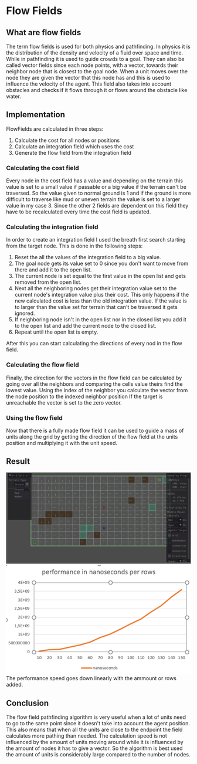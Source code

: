 # Flow Fields
## What are flow fields
The term flow fields is used for both physics and pathfinding. In physics it is the distribution of the density and velocity of a fluid over space and time. While in pathfinding it is used to guide crowds to a goal. They can also be called vector fields since each node points, with a vector, towards their neighbor node that is closest to the goal node. When a unit moves over the node they are given the vector that this node has and this is used to influence the velocity of the agent. This field also takes into account obstacles and checks if it flows through it or flows around the obstacle like water.
## Implementation
FlowFields are calculated in three steps:
1. Calculate the cost for all nodes or positions
2. Calculate an integration field which uses the cost
3. Generate the flow field from the integration field

### Calculating the cost field

Every node in the cost field has a value and depending on the terrain this value is set to a small value if passable or a big value if the terrain can't be traversed. So the value given to normal ground is 1 and if the ground is more difficult to traverse like mud or uneven terrain the value is set to a larger value in my case 3.
Since the other 2 fields are dependent on this field they have to be recalculated every time the cost field is updated.
### Calculating the integration field

In order to create an integration field I used the breath first search starting from the target node. This is done in the following steps:
1. Reset the all the values of the integration field to a big value.
2. The goal node gets its value set to 0 since you don't want to move from there and add it to the open list.
3. The current node is set equal to the first value in the open list and gets removed from the open list.
4. Next all the neighboring nodes get their integration value set to the current node's integration value plus their cost.
This only happens if the new calculated cost is less than the old integration value. If the value is to larger than the value set for terrain that can't be traversed it gets ignored.
5. If neighboring node isn't in the open list nor in the closed list you add it to the open list and add the current node to the closed list.
6. Repeat until the open list is empty.

After this you can start calculating the directions of every nod in the flow field.

### Calculating the flow field

Finally, the direction for the vectors in the flow field can be calculated by going over all the neighbors and comparing the cells value theirs find the lowest value.
Using the index of the neighbor you calculate the vector from the node position to the indexed neighbor position
If the target is unreachable the vector is set to the zero vector.

### Using the flow field

Now that there is a fully made flow field it can be used to guide a mass of units along the grid by getting the direction of the flow field at the units position and multiplying it with the unit speed.
## Result
![Demo](ResourcesReadMe/Flowfields.gif)
![Graph](ResourcesReadMe/graph.PNG)
The performance speed goes down linearly with the ammount or rows added.
## Conclusion
The flow field pathfinding algorithm is very useful when a lot of units need to go to the same point since it doesn't take into account the agent position. This also means that when all the units are close to the endpoint the field calculates more pathing than needed. The calculation speed is not influenced by the amount of units moving around while it is influenced by the amount of nodes it has to give a vector. So the algorithm is best used the amount of units is considerably large compared to the number of nodes.
